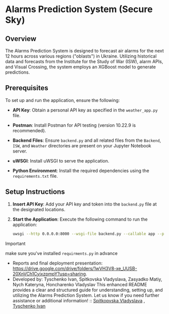 # Alarms Prediction System (Secure Sky)

## Overview

The Alarms Prediction System is designed to forecast air alarms for the next 12 hours across various regions ("oblasts") in Ukraine. Utilizing historical data and forecasts from the Institute for the Study of War (ISW), alarm APIs, and Visual Crossing, the system employs an XGBoost model to generate predictions.

## Prerequisites

To set up and run the application, ensure the following:

- **API Key**: Obtain a personal API key as specified in the `weather_app.py` file.

- **Postman**: Install Postman for API testing (version 10.22.9 is recommended).

- **Backend Files**: Ensure `backend.py` and all related files from the `Backend`, `ISW`, and `Weather` directories are present on your Jupyter Notebook server.

- **uWSGI**: Install uWSGI to serve the application.

- **Python Environment**: Install the required dependencies using the `requirements.txt` file.

## Setup Instructions

1. **Insert API Key**: Add your API key and token into the `backend.py` file at the designated locations.

2. **Start the Application**: Execute the following command to run the application:

   ```bash
   uwsgi --http 0.0.0.0:8000 --wsgi-file backend.py --callable app --processes 4 --threads 2 --stats 127.0.0.1:9191

> [!IMPORTANT]
> make sure you've installed `requirments.py` in advance

- Reports and final deployment presentation: https://drive.google.com/drive/folders/1wVH3V8-xe_UUSB-20XnVCh1CyjxzpmpY?usp=sharing. 
- Developed by: Tyschenko Ivan, Spitkovska Vladyslava, Zasyadko Matiy, Nych Kateryna, Honcharenko Vladyslav
This enhanced README provides a clear and structured guide for understanding, setting up, and utilizing the Alarms Prediction System. Let us know if you need further assistance or additional information!
:: [Spitkopvska Vladyslava](https://github.com/tsaebst) , [Tyschenko Ivan](https://github.com/synthco)
